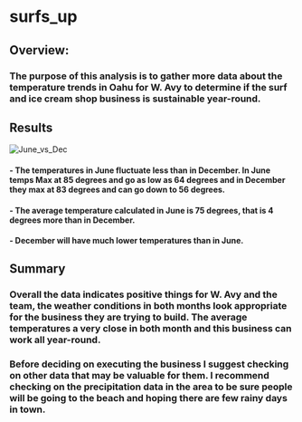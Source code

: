 # surfs_up

## Overview:
### The purpose of this analysis is to gather more data about the temperature trends in Oahu for W. Avy to determine if the surf and ice cream shop business is sustainable year-round. 

## Results

![June_vs_Dec](https://user-images.githubusercontent.com/101905587/182002583-f63ff15f-3410-43b1-a917-ebc16daa3e71.png)

#### - The temperatures in June fluctuate less than in December. In June temps Max at 85 degrees and go as low as 64 degrees and in December they max at 83 degrees and can go down to 56 degrees.
#### - The average temperature calculated in June is 75 degrees, that is 4 degrees more than in December.
#### - December will have much lower temperatures than in June.

## Summary

### Overall the data indicates positive things for W. Avy and the team, the weather conditions in both months look appropriate for the business they are trying to build. The average temperatures a very close in both month and this business can work all year-round.
### Before deciding on executing the business I suggest checking on other data that may be valuable for them. I recommend checking on the precipitation data in the area to be sure people will be going to the beach and hoping there are few rainy days in town. 
